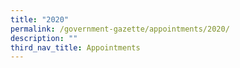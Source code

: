 ```yaml
---
title: "2020"
permalink: /government-gazette/appointments/2020/
description: ""
third_nav_title: Appointments
---
```

